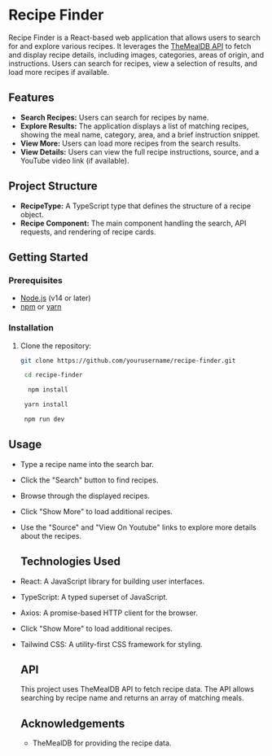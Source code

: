 # Recipe Finder

Recipe Finder is a React-based web application that allows users to search for and explore various recipes. It leverages the [TheMealDB API](https://www.themealdb.com/api.php) to fetch and display recipe details, including images, categories, areas of origin, and instructions. Users can search for recipes, view a selection of results, and load more recipes if available.

## Features

- **Search Recipes:** Users can search for recipes by name.
- **Explore Results:** The application displays a list of matching recipes, showing the meal name, category, area, and a brief instruction snippet.
- **View More:** Users can load more recipes from the search results.
- **View Details:** Users can view the full recipe instructions, source, and a YouTube video link (if available).

## Project Structure

- **RecipeType:** A TypeScript type that defines the structure of a recipe object.
- **Recipe Component:** The main component handling the search, API requests, and rendering of recipe cards.

## Getting Started

### Prerequisites

- [Node.js](https://nodejs.org/) (v14 or later)
- [npm](https://www.npmjs.com/) or [yarn](https://yarnpkg.com/)

### Installation

1. Clone the repository:
   ```bash
   git clone https://github.com/yourusername/recipe-finder.git
   ```

   ```bash
    cd recipe-finder
   ```

   ```bash
     npm install
   ```

   ```bash
    yarn install
   ```

   ```bash
    npm run dev
   ```


## Usage

- Type a recipe name into the search bar.
- Click the "Search" button to find recipes.
- Browse through the displayed recipes.
- Click "Show More" to load additional recipes.
- Use the "Source" and "View On Youtube" links to explore more details about the recipes.

  ## Technologies Used

- React: A JavaScript library for building user interfaces.
- TypeScript: A typed superset of JavaScript.
- Axios: A promise-based HTTP client for the browser.
- Click "Show More" to load additional recipes.
- Tailwind CSS: A utility-first CSS framework for styling.

    ## API
    This project uses TheMealDB API to fetch recipe data. The API allows searching by recipe name and returns an array of matching meals.

  
    ## Acknowledgements
  - TheMealDB for providing the recipe data.
